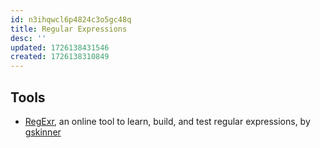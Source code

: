 ```yaml
---
id: n3ihqwcl6p4824c3o5gc48q
title: Regular Expressions
desc: ''
updated: 1726138431546
created: 1726138310849
---
```


## Tools

- [RegExr](https://regexr.com/), an online tool to learn, build,
and test regular expressions, by [gskinner](http://gskinner.com/)
